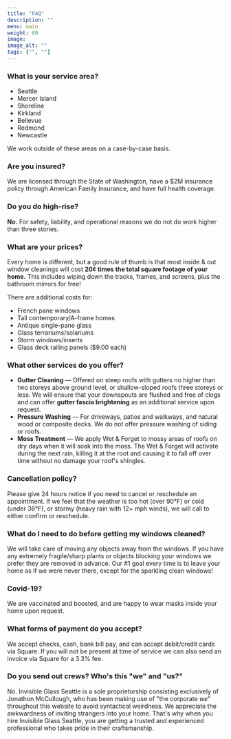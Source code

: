 ```yaml
---
title: "FAQ"
description: ""
menu: main
weight: 80
image: 
image_alt: ""
tags: ["", ""]
---
```

### What is your service area?
* Seattle
* Mercer Island
* Shoreline
* Kirkland
* Bellevue
* Redmond
* Newcastle

We work outside of these areas on a case-by-case basis.

### Are you insured?
We are licensed through the State of Washington, have a $2M insurance policy through American Family Insurance, and have full health coverage.

### Do you do high-rise?
**No.** For safety, liability, and operational reasons we do not do work higher than three stories.

### What are your prices?
Every home is different, but a good rule of thumb is that most inside & out window cleanings will cost **20¢ times the total square footage of your home.** This includes wiping down the tracks, frames, and screens, plus the bathroom mirrors for free!

There are additional costs for:
* French pane windows 
* Tall contemporary/A-frame homes
* Antique single-pane glass
* Glass terrariums/solariums
* Storm windows/inserts
* Glass deck railing panels ($9.00 each)

### What other services do you offer?
* **Gutter Cleaning** — Offered on steep roofs with gutters no higher than two storeys above ground level, or shallow-sloped roofs three storeys or less. We will ensure that your downspouts are flushed and free of clogs and can offer **gutter fascia brightening** as an additional service upon request.
* **Pressure Washing** — For driveways, patios and walkways, and natural wood or composite decks. We do not offer pressure washing of siding or roofs.
* **Moss Treatment** — We apply Wet & Forget to mossy areas of roofs on dry days when it will soak into the moss. The Wet & Forget will activate during the next rain, killing it at the root and causing it to fall off over time without no damage your roof's shingles.

### Cancellation policy?
Please give 24 hours notice if you need to cancel or reschedule an appointment. If we feel that the weather is too hot (over 90°F) or cold (under 36°F), or stormy (heavy rain with 12+ mph winds), we will call to either confirm or reschedule.

### What do I need to do before getting my windows cleaned?
We will take care of moving any objects away from the windows. If you have any extremely fragile/sharp plants or objects blocking your windows we prefer they are removed in advance. Our #1 goal every time is to leave your home as if we were never there, except for the sparkling clean windows!

### Covid-19?
We are vaccinated and boosted, and are happy to wear masks inside your home upon request.

### What forms of payment do you accept?
We accept checks, cash, bank bill pay, and can accept debit/credit cards via Square. If you will not be present at time of service we can also send an invoice via Square for a 3.3% fee.

### Do you send out crews? Who's this "we" and "us?"
No. Invisible Glass Seattle is a sole proprietorship consisting exclusively of Jonathon McCullough, who has been making use of "the corporate *we*" throughout this website to avoid syntactical weirdness. We appreciate the awkwardness of inviting strangers into your home. That's why when you hire Invisible Glass Seattle, you are getting a trusted and experienced professional who takes pride in their craftsmanship.

